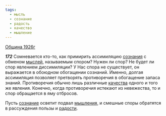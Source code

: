 ```yaml
---
tags:
  - мысль
  - сознание
  - радость
  - качество
  - мышление
---
```


[Община 1926г](https://127.0.0.1:4002/agni/1926)

___172___
Сомневается кто-то, как примирить ассимиляцию [сознания](../../../tags/#[сознание](../../../tags/#сознание)) с обменом [мыслей](../../../tags/#мысль), называемым спором? Нужен ли спор? Не будет ли спор явлением диссимиляции? У Нас спора не существует, он выражается в обоюдном обогащении сознаний. Именно, долгая ассимиляция позволяет претворять противоречия в обогащение запаса знаний. Противоречия обычно лишь различные [качества](../../../tags/#качество) одного и того же явления. Конечно, когда противоречия истекают из невежества, то и спор обращается в яму отбросов.   

Пусть [сознание](../../../tags/#сознание) осветит подвал [мышления](../../../tags/#мышление), и смешные споры обратятся в рассуждения пользы и [радости](../../../tags/#радость).   

